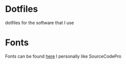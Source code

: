# Dotfiles
dotfiles for the software that I use

# Fonts
Fonts can be found [here](https://github.com/powerline/fonts)
I personally like SourceCodePro
